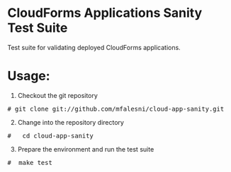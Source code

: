 CloudForms Applications Sanity Test Suite
================

Test suite for validating deployed CloudForms applications.


Usage:
======

1. Checkout the git repository
<pre>
# git clone git://github.com/mfalesni/cloud-app-sanity.git
</pre>
2. Change into the repository directory
<pre>
#   cd cloud-app-sanity
</pre>
3. Prepare the environment and run the test suite
<pre>
#  make test
</pre>
